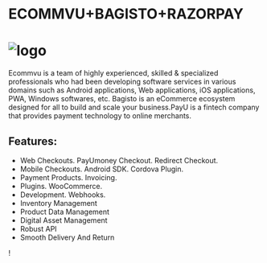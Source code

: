 # ECOMMVU+BAGISTO+RAZORPAY
![logo](https://i.ibb.co/cNKrQFH/Razorpay.jpg)
===============
Ecommvu is a team of highly experienced, skilled & specialized professionals who had been developing software services in various domains such as Android applications, Web applications, iOS applications, PWA, Windows softwares, etc. 
Bagisto is an eCommerce ecosystem designed for all to build and scale your business.PayU is a fintech company that provides payment technology to online merchants.

## Features:
*	Web Checkouts. PayUmoney Checkout. Redirect Checkout.
*	Mobile Checkouts. Android SDK. Cordova Plugin.
*	Payment Products. Invoicing.
*	Plugins. WooCommerce.
*	Development. Webhooks.
*	Inventory Management
*	Product Data Management
*	Digital Asset Management
*	Robust API
*	Smooth Delivery And Return

! [](https://ibb.co/Zm8Pw0f)
